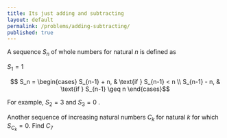 ```yaml
---
title: Its just adding and subtracting
layout: default
permalink: /problems/adding-subtracting/
published: true
---
```


A sequence $S_n$ of whole numbers for natural $n$ is defined as

$S_1=1$

$$ S_n = 
\begin{cases} 
S_{n-1} + n, & \text{if } S_{n-1} < n \\
S_{n-1} - n, & \text{if } S_{n-1} \geq n 
\end{cases}$$

For example, $S_2 = 3$ and $S_3 = 0$ .

Another sequence of increasing natural numbers $C_k$ for natural $k$ for which $S_{C_k} = 0$. Find $C_7$

